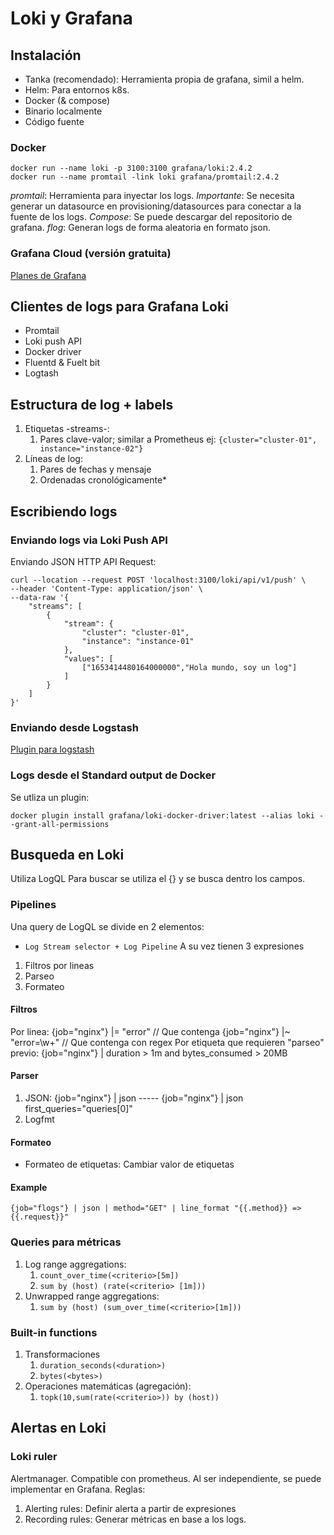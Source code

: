 # Loki y Grafana

## Instalación
* Tanka (recomendado): Herramienta propia de grafana, simil a helm.
* Helm: Para entornos k8s.
* Docker (& compose)
* Binario localmente
* Código fuente

### Docker
```shell
docker run --name loki -p 3100:3100 grafana/loki:2.4.2
docker run --name promtail -link loki grafana/promtail:2.4.2
```
_promtail_: Herramienta para inyectar los logs.
*Importante*: Se necesita generar un datasource en provisioning/datasources para conectar a la fuente de los logs.
*Compose*: Se puede descargar del repositorio de grafana.
*flog*: Generan logs de forma aleatoria en formato json.

### Grafana Cloud (versión gratuita)
[Planes de Grafana](grafana.com/pricing)

## Clientes de logs para Grafana Loki
* Promtail
* Loki push API
* Docker driver
* Fluentd & Fuelt bit
* Logtash

## Estructura de log + labels
1. Etiquetas -streams-:
   1. Pares clave-valor; similar a Prometheus ej: `{cluster="cluster-01", instance="instance-02"}`
2. Líneas de log:
   1. Pares de fechas y mensaje
   2. Ordenadas cronológicamente*

## Escribiendo logs

### Enviando logs via Loki Push API
Enviando JSON HTTP API
Request: 
```shell
curl --location --request POST 'localhost:3100/loki/api/v1/push' \
--header 'Content-Type: application/json' \
--data-raw '{
    "streams": [
        {
            "stream": {
                "cluster": "cluster-01",
                "instance": "instance-01"
            },
            "values": [
                ["1653414480164000000","Hola mundo, soy un log"]
            ]
        }
    ]
}'
```

### Enviando desde Logstash
[Plugin para logstash](https://grafana.com/docs/loki/latest/clients/logstash/)

### Logs desde el Standard output de Docker
Se utliza un plugin:
```shell
docker plugin install grafana/loki-docker-driver:latest --alias loki --grant-all-permissions
```
## Busqueda en Loki
Utiliza LogQL
Para buscar se utiliza el {} y se busca dentro los campos.

### Pipelines
Una query de LogQL se divide en 2 elementos:
* ````Log Stream selector + Log Pipeline````
A su vez tienen 3 expresiones
1. Filtros por lineas
2. Parseo
3. Formateo

#### Filtros
Por linea: 
{job="nginx"} |= "error" // Que contenga
{job="nginx"} |~ "error=\w+" // Que contenga con regex
Por etiqueta que requieren "parseo" previo:
{job="nginx"} | duration > 1m and bytes_consumed > 20MB

#### Parser
1. JSON: {job="nginx"} | json ----- {job="nginx"} | json first_queries="queries[0]"
2. Logfmt

#### Formateo
* Formateo de etiquetas: Cambiar valor de etiquetas

#### Example
```shell
{job="flogs"} | json | method="GET" | line_format "{{.method}} => {{.request}}"
```

### Queries para métricas
1. Log range aggregations:
   1. `count_over_time(<criterio>[5m])`
   2. `sum by (host) (rate(<criterio> [1m]))`
2. Unwrapped range aggregations:
   1. `sum by (host) (sum_over_time(<criterio>[1m]))`

### Built-in functions
1. Transformaciones
   1. `duration_seconds(<duration>)`
   2. `bytes(<bytes>)`
2. Operaciones matemáticas (agregación):
   1. `topk(10,sum(rate(<criterio>)) by (host))`

## Alertas en Loki

### Loki ruler
Alertmanager.
Compatible con prometheus. Al ser independiente, se puede implementar en Grafana.
Reglas:
1. Alerting rules: Definir alerta a partir de expresiones
2. Recording rules: Generar métricas en base a los logs.